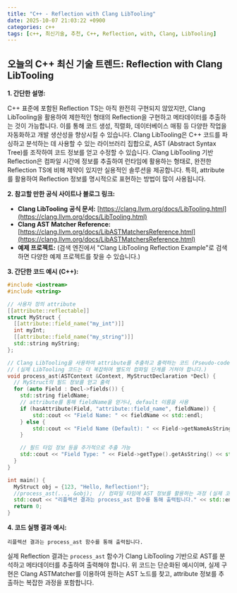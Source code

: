 ```yaml
---
title: "C++ - Reflection with Clang LibTooling"
date: 2025-10-07 21:03:22 +0900
categories: c++
tags: [c++, 최신기술, 추천, C++, Reflection, with, Clang, LibTooling]
---
```


## 오늘의 C++ 최신 기술 트렌드: **Reflection with Clang LibTooling**

**1. 간단한 설명:**

C++ 표준에 포함된 Reflection TS는 아직 완전히 구현되지 않았지만, Clang LibTooling을 활용하여 제한적인 형태의 Reflection을 구현하고 메타데이터를 추출하는 것이 가능합니다. 이를 통해 코드 생성, 직렬화, 데이터베이스 매핑 등 다양한 작업을 자동화하고 개발 생산성을 향상시킬 수 있습니다. Clang LibTooling은 C++ 코드를 파싱하고 분석하는 데 사용할 수 있는 라이브러리 집합으로, AST (Abstract Syntax Tree)를 조작하여 코드 정보를 얻고 수정할 수 있습니다. Clang LibTooling 기반 Reflection은 컴파일 시간에 정보를 추출하여 런타임에 활용하는 형태로, 완전한 Reflection TS에 비해 제약이 있지만 실용적인 솔루션을 제공합니다. 특히, attribute를 활용하여 Reflection 정보를 명시적으로 표현하는 방법이 많이 사용됩니다.

**2. 참고할 만한 공식 사이트나 블로그 링크:**

*   **Clang LibTooling 공식 문서:** [https://clang.llvm.org/docs/LibTooling.html](https://clang.llvm.org/docs/LibTooling.html)
*   **Clang AST Matcher Reference:** [https://clang.llvm.org/docs/LibASTMatchersReference.html](https://clang.llvm.org/docs/LibASTMatchersReference.html)
*   **예제 프로젝트:** (검색 엔진에서 "Clang LibTooling Reflection Example"로 검색하면 다양한 예제 프로젝트를 찾을 수 있습니다.)

**3. 간단한 코드 예시 (C++):**

```cpp
#include <iostream>
#include <string>

// 사용자 정의 attribute
[[attribute::reflectable]]
struct MyStruct {
  [[attribute::field_name("my_int")]]
  int myInt;
  [[attribute::field_name("my_string")]]
  std::string myString;
};

// Clang LibTooling을 사용하여 attribute를 추출하고 출력하는 코드 (Pseudo-code)
// (실제 LibTooling 코드는 더 복잡하며 별도의 컴파일 단계를 거쳐야 합니다.)
void process_ast(ASTContext &Context, MyStructDeclaration *Decl) {
  // MyStruct의 필드 정보를 얻고 출력
  for (auto Field : Decl->fields()) {
    std::string fieldName;
    // attribute를 통해 fieldName을 얻거나, default 이름을 사용
    if (hasAttribute(Field, "attribute::field_name", fieldName)) {
        std::cout << "Field Name: " << fieldName << std::endl;
    } else {
        std::cout << "Field Name (Default): " << Field->getNameAsString() << std::endl;
    }

    // 필드 타입 정보 등을 추가적으로 추출 가능
    std::cout << "Field Type: " << Field->getType().getAsString() << std::endl;
  }
}

int main() {
  MyStruct obj = {123, "Hello, Reflection!"};
  //process_ast(..., &obj);  // 컴파일 타임에 AST 정보를 활용하는 과정 (실제 코드는 Clang LibTooling 기반)
  std::cout << "리플렉션 결과는 process_ast 함수를 통해 출력됩니다." << std::endl;
  return 0;
}
```

**4. 코드 실행 결과 예시:**

```
리플렉션 결과는 process_ast 함수를 통해 출력됩니다.
```

실제 Reflection 결과는 `process_ast` 함수가 Clang LibTooling 기반으로 AST를 분석하고 메타데이터를 추출하여 출력해야 합니다.  위 코드는 단순화된 예시이며, 실제 구현은 Clang ASTMatcher를 이용하여 원하는 AST 노드를 찾고, attribute 정보를 추출하는 복잡한 과정을 포함합니다.

